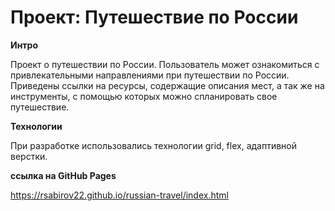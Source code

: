 # Проект: Путешествие по России

**Интро**

Проект о путешествии по России. Пользователь может ознакомиться с привлекательными направлениями при путешествии по России. Приведены ссылки на ресурсы, содержащие описания мест, а так же на инструменты, с помощью которых можно спланировать свое путешествие.

**Технологии**

При разработке использовались технологии grid, flex, адаптивной верстки.

**ссылка на GitHub Pages**

https://rsabirov22.github.io/russian-travel/index.html
